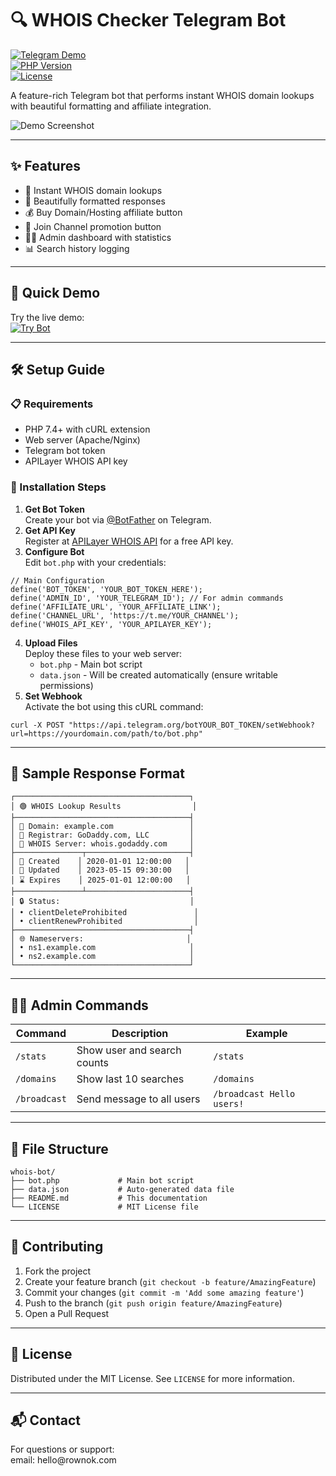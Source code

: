 <h1>🔍 WHOIS Checker Telegram Bot</h1>

<p>
  <a href="https://t.me/WhoisCheckrRobot"><img src="https://img.shields.io/badge/TRY%20DEMO-%40WhoisCheckrRobot-blue?style=for-the-badge&amp;logo=telegram" alt="Telegram Demo"></a><br>
  <a href="https://php.net"><img src="https://img.shields.io/badge/PHP-7.4%2B-777BB4?style=for-the-badge&amp;logo=php" alt="PHP Version"></a><br>
  <a href="LICENSE"><img src="https://img.shields.io/badge/License-MIT-green?style=for-the-badge" alt="License"></a>
</p>

<p>A feature-rich Telegram bot that performs instant WHOIS domain lookups with beautiful formatting and affiliate integration.</p>

<p><img src="https://i.ibb.co/BH1WYvyJ/Screenshot-2025-07-17-214208.png" alt="Demo Screenshot"></p>

<hr>

<h2>✨ Features</h2>

<ul>
  <li>🚀 Instant WHOIS domain lookups</li>
  <li>🎨 Beautifully formatted responses</li>
  <li>💰 Buy Domain/Hosting affiliate button</li>
  <li>📢 Join Channel promotion button</li>
  <li>👨‍💻 Admin dashboard with statistics</li>
  <li>📊 Search history logging</li>
 
</ul>

<hr>

<h2>🚀 Quick Demo</h2>

<p>Try the live demo:<br>
  <a href="https://t.me/WhoisCheckrRobot"><img src="https://img.shields.io/badge/TRY%20NOW-%40WhoisCheckrRobot-blue?style=for-the-badge&amp;logo=telegram" alt="Try Bot"></a>
</p>

<hr>

<h2>🛠 Setup Guide</h2>

<h3>📋 Requirements</h3>

<ul>
  <li>PHP 7.4+ with cURL extension</li>
  <li>Web server (Apache/Nginx)</li>
  <li>Telegram bot token</li>
  <li>APILayer WHOIS API key</li>
</ul>

<h3>🔧 Installation Steps</h3>

<ol>
  <li><strong>Get Bot Token</strong><br>Create your bot via <a href="https://t.me/BotFather">@BotFather</a> on Telegram.</li>
  <li><strong>Get API Key</strong><br>Register at <a href="https://apilayer.com/marketplace/whois-api">APILayer WHOIS API</a> for a free API key.</li>
  <li><strong>Configure Bot</strong><br>Edit <code>bot.php</code> with your credentials:</li>
</ol>

<pre><code class="language-php">// Main Configuration
define('BOT_TOKEN', 'YOUR_BOT_TOKEN_HERE');
define('ADMIN_ID', 'YOUR_TELEGRAM_ID'); // For admin commands
define('AFFILIATE_URL', 'YOUR_AFFILIATE_LINK');
define('CHANNEL_URL', 'https://t.me/YOUR_CHANNEL');
define('WHOIS_API_KEY', 'YOUR_APILAYER_KEY');
</code></pre>

<ol start="4">
  <li><strong>Upload Files</strong><br>Deploy these files to your web server:<br>
    <ul>
      <li><code>bot.php</code> - Main bot script</li>
      <li><code>data.json</code> - Will be created automatically (ensure writable permissions)</li>
    </ul>
  </li>
  <li><strong>Set Webhook</strong><br>Activate the bot using this cURL command:</li>
</ol>

<pre><code class="language-bash">curl -X POST "https://api.telegram.org/botYOUR_BOT_TOKEN/setWebhook?url=https://yourdomain.com/path/to/bot.php"
</code></pre>

<hr>

<h2>🎨 Sample Response Format</h2>

<pre><code>┌───────────────────────────────────────┐
│ 🟢 WHOIS Lookup Results                │
├───────────────────────────────────────┤
│ 🔹 Domain: example.com                 │
│ 🔹 Registrar: GoDaddy.com, LLC         │
│ 🔹 WHOIS Server: whois.godaddy.com     │
├───────────────┬───────────────────────┤
│ 📅 Created    │ 2020-01-01 12:00:00   │
│ 🔄 Updated    │ 2023-05-15 09:30:00   │
│ ⌛ Expires    │ 2025-01-01 12:00:00   │
├───────────────┴───────────────────────┤
│ 🔒 Status:                             │
│ • clientDeleteProhibited               │
│ • clientRenewProhibited                │
├───────────────────────────────────────┤
│ 🌐 Nameservers:                       │
│ • ns1.example.com                     │
│ • ns2.example.com                     │
└───────────────────────────────────────┘
</code></pre>

<hr>

<h2>👨‍💻 Admin Commands</h2>

<table>
  <thead>
    <tr>
      <th>Command</th>
      <th>Description</th>
      <th>Example</th>
    </tr>
  </thead>
  <tbody>
    <tr>
      <td><code>/stats</code></td>
      <td>Show user and search counts</td>
      <td><code>/stats</code></td>
    </tr>
    <tr>
      <td><code>/domains</code></td>
      <td>Show last 10 searches</td>
      <td><code>/domains</code></td>
    </tr>
    <tr>
      <td><code>/broadcast</code></td>
      <td>Send message to all users</td>
      <td><code>/broadcast Hello users!</code></td>
    </tr>
  </tbody>
</table>

<hr>

<h2>📁 File Structure</h2>

<pre><code>whois-bot/
├── bot.php             # Main bot script
├── data.json           # Auto-generated data file
├── README.md           # This documentation
└── LICENSE             # MIT License file
</code></pre>

<hr>

<h2>🤝 Contributing</h2>

<ol>
  <li>Fork the project</li>
  <li>Create your feature branch (<code>git checkout -b feature/AmazingFeature</code>)</li>
  <li>Commit your changes (<code>git commit -m 'Add some amazing feature'</code>)</li>
  <li>Push to the branch (<code>git push origin feature/AmazingFeature</code>)</li>
  <li>Open a Pull Request</li>
</ol>

<hr>

<h2>📜 License</h2>

<p>Distributed under the MIT License. See <code>LICENSE</code> for more information.</p>

<hr>

<h2>📬 Contact</h2>

<p>For questions or support:<br>
email: hello@rownok.com</p>
